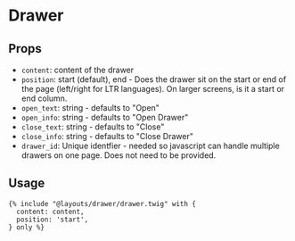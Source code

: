 # Drawer

## Props

- `content`: content of the drawer
- `position`: start (default), end - Does the drawer sit on the start or end of the page (left/right for LTR languages). On larger screens, is it a start or end column.
- `open_text`: string - defaults to "Open"
- `open_info`: string - defaults to "Open Drawer"
- `close_text`: string - defaults to "Close"
- `close_info`: string - defaults to "Close Drawer"
- `drawer_id`: Unique identfier - needed so javascript can handle multiple drawers on one page. Does not need to be provided.

## Usage

```twig
{% include "@layouts/drawer/drawer.twig" with {
  content: content,
  position: 'start',
} only %}
```
